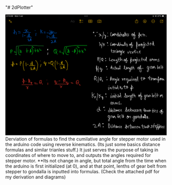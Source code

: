 "# 2dPlotter" 


![Reverse kinematics formulas](Schematics/derived_formulas.png)
Derviation of formulas to find the cumilative angle for stepper motor used in the arduino code using reverse kinematics.
(Its just some basics distance formulas and similar trianles stuff.)
It just serves the purpose of taking in coordinates of where to move to, and outputs the angles required for stepper motor.
**Its not change in angle, but total angle from the time when the arduino is first initialized (at 0), and at that point, lenths of gear belt from stepper to gondalla is inputted into formulas.
(Check the attached pdf for my derivation and diagrams)
